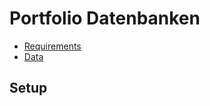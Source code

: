 # Portfolio Datenbanken

- [Requirements](./docs/requirements.md)
- [Data](./docs/yelpData.md)

## Setup